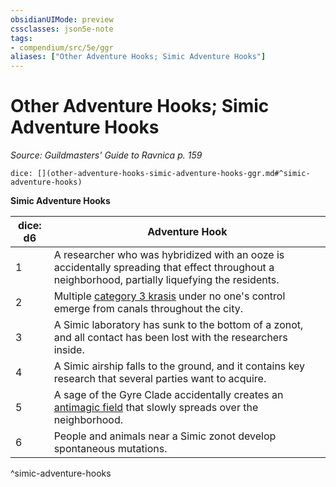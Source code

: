 ```yaml
---
obsidianUIMode: preview
cssclasses: json5e-note
tags:
- compendium/src/5e/ggr
aliases: ["Other Adventure Hooks; Simic Adventure Hooks"]
---
```

# Other Adventure Hooks; Simic Adventure Hooks
*Source: Guildmasters' Guide to Ravnica p. 159* 

`dice: [](other-adventure-hooks-simic-adventure-hooks-ggr.md#^simic-adventure-hooks)`

**Simic Adventure Hooks**

| dice: d6 | Adventure Hook |
|----------|----------------|
| 1 | A researcher who was hybridized with an ooze is accidentally spreading that effect throughout a neighborhood, partially liquefying the residents. |
| 2 | Multiple [category 3 krasis](b_category-3-krasis-ggr.md) under no one's control emerge from canals throughout the city. |
| 3 | A Simic laboratory has sunk to the bottom of a zonot, and all contact has been lost with the researchers inside. |
| 4 | A Simic airship falls to the ground, and it contains key research that several parties want to acquire. |
| 5 | A sage of the Gyre Clade accidentally creates an [antimagic field](antimagic-field.md) that slowly spreads over the neighborhood. |
| 6 | People and animals near a Simic zonot develop spontaneous mutations. |
^simic-adventure-hooks